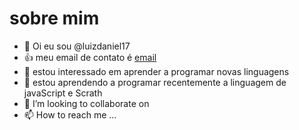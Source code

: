 # sobre mim 
- 👋 Oi eu sou @luizdaniel17
- 👍 meu email de contato é [email](luiz.daniellealgomes.junior@escola.pr.gov)
- 👀  estou interessado em aprender a programar novas linguagens
- 🌱 estou aprendendo a programar recentemente a linguagem de javaScript e Scrath
- 💞️ I’m looking to collaborate on
- 📫 How to reach me ...

<!---
luizdaniel17/luizdaniel17 is a ✨ special ✨ repository because its `README.md` (this file) appears on your GitHub profile.
You can click the Preview link to take a look at your changes.




![Scratch](https://img.shields.io/badge/JavaScript-323330?style=for-the-badge&logo=javascript&logoColor=F7DF1E)
--->


